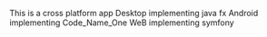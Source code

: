 This is a cross platform app
Desktop implementing java fx
Android implementing Code_Name_One
WeB implementing symfony